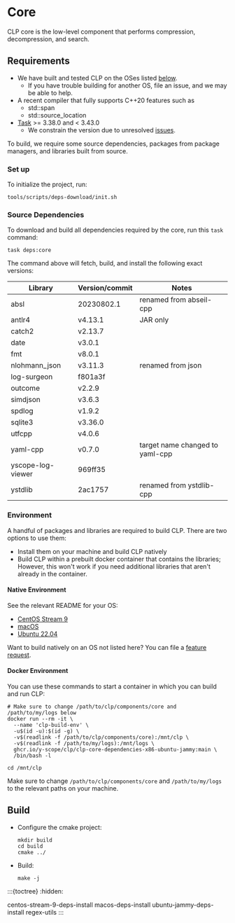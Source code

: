 # Core

CLP core is the low-level component that performs compression, decompression, and search.

## Requirements

* We have built and tested CLP on the OSes listed [below](#native-environment).
  * If you have trouble building for another OS, file an issue, and we may be able to help.
* A recent compiler that fully supports C++20 features such as
  * std::span
  * std::source_location
* [Task] >= 3.38.0 and < 3.43.0
  * We constrain the version due to unresolved [issues][clp-issue-872].

To build, we require some source dependencies, packages from package managers, and libraries built
from source.

### Set up

To initialize the project, run:

```shell
tools/scripts/deps-download/init.sh
```

### Source Dependencies

To download and build all dependencies required by the core, run this `task` command:

```shell
task deps:core
```

The command above will fetch, build, and install the following exact versions:

| Library            | Version/commit | Notes                               |
|--------------------|----------------|-------------------------------------|
| absl               | 20230802.1     | renamed from abseil-cpp             |
| antlr4             | v4.13.1        | JAR only                            |
| catch2             | v2.13.7        |                                     |
| date               | v3.0.1         |                                     |
| fmt                | v8.0.1         |                                     |
| nlohmann_json      | v3.11.3        | renamed from json                   |
| log-surgeon        | f801a3f        |                                     |
| outcome            | v2.2.9         |                                     |
| simdjson           | v3.6.3         |                                     |
| spdlog             | v1.9.2         |                                     |
| sqlite3            | v3.36.0        |                                     |
| utfcpp             | v4.0.6         |                                     |
| yaml-cpp           | v0.7.0         | target name changed to yaml-cpp     |
| yscope-log-viewer  | 969ff35        |                                     |
| ystdlib            | 2ac1757        | renamed from ystdlib-cpp            |

### Environment

A handful of packages and libraries are required to build CLP. There are two options to use them:

* Install them on your machine and build CLP natively
* Build CLP within a prebuilt docker container that contains the libraries;
  However, this won't work if you need additional libraries that aren't already in the container.

#### Native Environment

See the relevant README for your OS:

* [CentOS Stream 9](centos-stream-9-deps-install)
* [macOS](macos-deps-install)
* [Ubuntu 22.04](ubuntu-jammy-deps-install)

Want to build natively on an OS not listed here? You can file a [feature request][feature-req].

#### Docker Environment

You can use these commands to start a container in which you can build and run CLP:

```shell
# Make sure to change /path/to/clp/components/core and /path/to/my/logs below
docker run --rm -it \
  --name 'clp-build-env' \
  -u$(id -u):$(id -g) \
  -v$(readlink -f /path/to/clp/components/core):/mnt/clp \
  -v$(readlink -f /path/to/my/logs):/mnt/logs \
  ghcr.io/y-scope/clp/clp-core-dependencies-x86-ubuntu-jammy:main \
  /bin/bash -l

cd /mnt/clp
```

Make sure to change `/path/to/clp/components/core` and `/path/to/my/logs` to
the relevant paths on your machine.

## Build

* Configure the cmake project:
  ```shell
  mkdir build
  cd build
  cmake ../
  ```

* Build:
  ```shell
  make -j
  ```

:::{toctree}
:hidden:

centos-stream-9-deps-install
macos-deps-install
ubuntu-jammy-deps-install
regex-utils
:::

[clp-issue-872]: https://github.com/y-scope/clp/issues/872
[feature-req]: https://github.com/y-scope/clp/issues/new?assignees=&labels=enhancement&template=feature-request.yml
[Task]: https://taskfile.dev/
